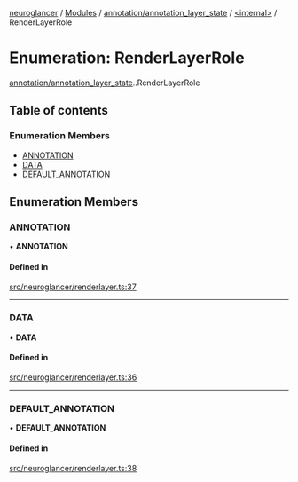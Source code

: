 [neuroglancer](../README.md) / [Modules](../modules.md) / [annotation/annotation\_layer\_state](../modules/annotation_annotation_layer_state.md) / [<internal\>](../modules/annotation_annotation_layer_state._internal_.md) / RenderLayerRole

# Enumeration: RenderLayerRole

[annotation/annotation_layer_state](../modules/annotation_annotation_layer_state.md).[<internal>](../modules/annotation_annotation_layer_state._internal_.md).RenderLayerRole

## Table of contents

### Enumeration Members

- [ANNOTATION](annotation_annotation_layer_state._internal_.RenderLayerRole.md#annotation)
- [DATA](annotation_annotation_layer_state._internal_.RenderLayerRole.md#data)
- [DEFAULT\_ANNOTATION](annotation_annotation_layer_state._internal_.RenderLayerRole.md#default_annotation)

## Enumeration Members

### ANNOTATION

• **ANNOTATION**

#### Defined in

[src/neuroglancer/renderlayer.ts:37](https://github.com/ActiveBrainAtlas2/neuroglancer/blob/1beb5d34/src/neuroglancer/renderlayer.ts#L37)

___

### DATA

• **DATA**

#### Defined in

[src/neuroglancer/renderlayer.ts:36](https://github.com/ActiveBrainAtlas2/neuroglancer/blob/1beb5d34/src/neuroglancer/renderlayer.ts#L36)

___

### DEFAULT\_ANNOTATION

• **DEFAULT\_ANNOTATION**

#### Defined in

[src/neuroglancer/renderlayer.ts:38](https://github.com/ActiveBrainAtlas2/neuroglancer/blob/1beb5d34/src/neuroglancer/renderlayer.ts#L38)
